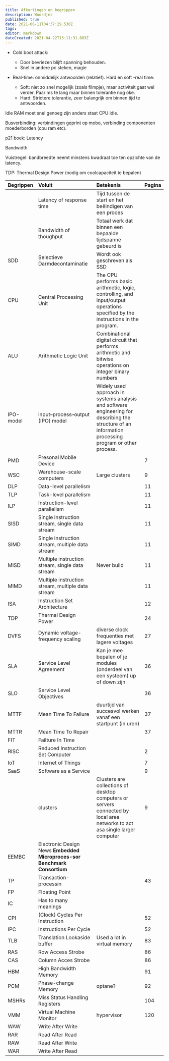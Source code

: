 ```yaml
---
title: Afkortingen en begrippen
description: Woordjes
published: true
date: 2021-06-11T04:37:29.530Z
tags: 
editor: markdown
dateCreated: 2021-04-22T13:11:31.883Z
---
```


- Cold boot attack: 
  - Door bevriezen blijft spanning behouden.
  - Snel in andere pc steken, magie


- Real-time: onmiddelijk antwoorden (relatief).
  Hard en soft -real time:
  - Soft: niet zo snel mogelijk (zoals filmpje), maar activiteit gaat wel verder. Paar ms te lang maar binnen tolerantie nog oke.
  - Hard: Strictere tolerantie, zeer balangrijk om binnen tijd te antwoorden.

Idle
RAM moet snel genoeg zijn anders staat CPU idle.

Busverbinding: verbindingen geprint op mobo, verbinding componenten moederborden (cpu ram etc).


p21 boek:
Latency

Bandwidth

Vuistregel: bandbreedte neemt minstens kwadraat toe ten opzichte van de latency.

TDP: Thermal Design Power (nodig om coolcapaciteit te bepalen)

| Begrippen | Voluit | Betekenis | Pagina |
| :-- | :-- | :-- | :-- |
| | Latency of response time | Tijd tussen de start en het beëindigen van een proces | |
| | Bandwidth of thoughput| Totaal werk dat binnen een bepaalde tijdspanne gebeurd is | |
| SDD | Selectieve Darmdecontaminatie | Wordt ook geschreven als SSD |
| CPU | Central Processing Unit | The CPU performs basic arithmetic, logic, controlling, and input/output operations specified by the instructions in the program. | |
| ALU | Arithmetic Logic Unit |  Combinational digital circuit that performs arithmetic and bitwise operations on integer binary numbers | |
| IPO-model | input–process–output (IPO) model | Widely used approach in systems analysis and software engineering for describing the structure of an information processing program or other process. | |
| PMD | Presonal Mobile Device | | 7 |
| WSC | Warehouse-scale computers | Large clusters | 9 |
| DLP | Data-level parallelism | | 11 |
| TLP | Task-level parallelism | | 11 |
| ILP | Instruction-level parallelism | | 11 |
| SISD | Single instruction stream, single data stream | | 11 |
| SIMD | Single instruction stream, multiple data stream | | 11 |
| MISD | Multiple instruction stream, single data stream | Never build | 11 |
| MIMD | Multiple instruction stream, multiple data stream | | 11 |
| ISA | Instruction Set Architecture | | 12 |
| TDP | Thermal Design Power | | 24 |
| DVFS | Dynamic voltage-frequency scaling | diverse clock frequenties met lagere voltages | 27 |
| SLA | Service Level Agreement | Kan je mee bepalen of je modules (onderdeel van een systeem) up of down zijn | 36 |
| SLO | Service Level Objectives | | 36 |
| MTTF | Mean Time To Failure | duurtijd van succesvol werken vanaf een startpunt (in uren) | 37 |
| MTTR | Mean Time To Repair | | 37 |
| FIT | Failture In Time | | |
| RISC | Reduced Instruction Set Computer | | 2 |
| IoT | Internet of Things | | 7 |
| SaaS | Software as a Service | | 9 |
| | clusters | Clusters are collections of desktop computers or servers connected by local area networks to act asa single larger computer | 9 |
| EEMBC | Electronic Design News **Embedded Microproces-sor Benchmark Consortium** | | |
| TP | Transaction-processin | | 43 |
| FP | Floating Point | | |
| IC | Has to many  meanings | | |
| CPI | (Clock) Cycles Per Instruction | | 52 |
| IPC | Instructions Per Cycle | | 52 |
| TLB | Translation Lookaside buffer | Used a lot in virtual memory | 83 |
| RAS | Row Access Strobe | | 86 |
| CAS | Column Acces Strobe | | 86 |
| HBM | High Bandwidth Memory | | 91 |
| PCM | Phase-change Memory | optane? | 92 | 
| MSHRs | Miss Status Handling Registers | | 104 |
| VMM | Virtual Machine Monitor | hypervisor | 120 |
| WAW | Write After Write | | |
| RAR | Read After Read | | |
| RAW | Read After Write | | |
| WAR | Write After Read | | |
